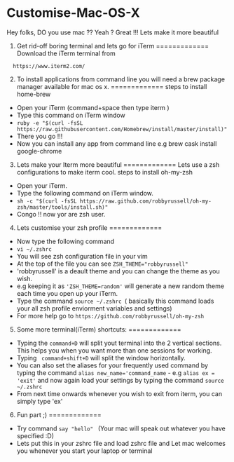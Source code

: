 # Customise-Mac-OS-X
Hey folks, DO you use mac ?? Yeah ? Great !!! 
Lets make it more beautiful 

1. Get rid-off boring terminal and lets go for iTerm
=============
Download the iTerm terminal from 
````
  https://www.iterm2.com/
````
2. To install applications from command line you will need a brew package manager available for mac os x.
=============
steps to install home-brew
 - Open your iTerm (command+space then type iterm )
 - Type this command on iTerm window 
 - ```` ruby -e "$(curl -fsSL https://raw.githubusercontent.com/Homebrew/install/master/install)" ````
 - There you go !!!
 -  Now you can install any app from command line e.g brew cask install google-chrome 

3. Lets make your Iterm more beautiful
=============
Lets use a zsh configurations to make iterm cool.
steps to install oh-my-zsh
- Open your iTerm.
- Type the following command on iTerm window.
- ```` sh -c "$(curl -fsSL https://raw.github.com/robbyrussell/oh-my-zsh/master/tools/install.sh)" ````
-  Congo !! now yor are zsh user.

4. Lets customise your zsh profile
=============
- Now type the following command
- ```` vi ~/.zshrc ````   
- You will see zsh configuration file in your vim
- At the top of the file you can see ```` ZSH_THEME="robbyrussell" ````
- 'robbyrussell' is a deault theme and you can change the theme as you wish.
-  e.g keeping it as ```` 'ZSH_THEME=random' ```` will generate a new random theme each time you open up your iTerm.
-  Type the command ````source ~/.zshrc ````( basically this command loads your all zsh profile enviorment variables and   settings)
-  For more help go to ```` https://github.com/robbyrussell/oh-my-zsh ````
5. Some more terminal(iTerm) shortcuts:
=============
- Typing the ````command+D```` will split yout terminal into the 2 vertical sections. This helps you when you want more than one sessions for working.
- Typing ```` command+shift+D```` will split the window horizontally.
- You can also set the aliases for your frequently used command by typing the command ```` alias new_name='command_name ```` - e.g ````alias ex = 'exit'```` and now again load your settings by typing the command ````source ~/.zshrc ````
- From next time onwards whenever you wish to exit from iterm, you can simply type 'ex'

6. Fun part ;)
=============
- Try command ````say "hello" ```` (Your mac will speak out whatever you have specified :D)
- Lets put this in your zshrc file and load zshrc file and Let mac welcomes you whenever you start your laptop or terminal
  
   


